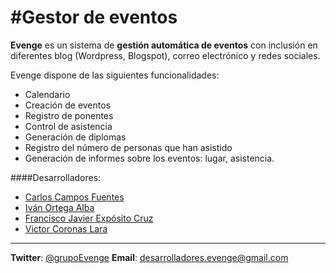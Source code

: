 #Gestor de eventos
=================

**Evenge** es un sistema de **gestión automática de eventos** con inclusión en diferentes blog (Wordpress, Blogspot), correo electrónico y redes sociales.  
   
Evenge dispone de las siguientes funcionalidades:  
* Calendario
* Creación de eventos 
* Registro de ponentes
* Control de asistencia 
* Generación de diplomas
* Registro del número de personas que han asistido 
* Generación de informes sobre los eventos: lugar, asistencia.

####Desarrolladores:

* [Carlos Campos Fuentes](http://github.com/ccamposfuentes)
* [Iván Ortega Alba](http://github.com/ivanortegaalba)
* [Francisco Javier Expósito Cruz](http://github.com/franexposito)
* [Victor Coronas Lara](http://github.com/VictorCoronas)

-------------------------
**Twitter**: [@grupoEvenge](https://twitter.com/grupoEvenge)
**Email**: desarrolladores.evenge@gmail.com

